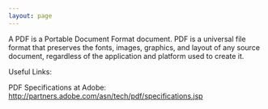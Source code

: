 ```yaml
---
layout: page
---
```


A PDF is a Portable Document Format document.  PDF is a universal file format that preserves the fonts, images, graphics, and layout of any source document, regardless of the application and platform used to create it.

Useful Links:

PDF Specifications at Adobe: http://partners.adobe.com/asn/tech/pdf/specifications.jsp
